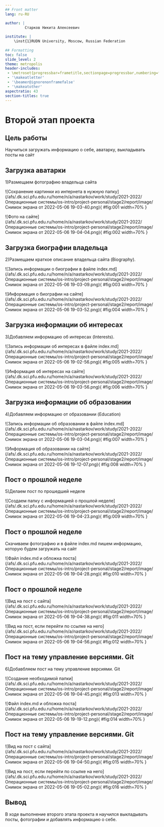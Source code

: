 ```yaml
---
## Front matter
lang: ru-RU

author: |
         Старков Никита Алексеевич
	
institute: |
	\inst{1}RUDN University, Moscow, Russian Federation
	
## Formatting
toc: false
slide_level: 2
theme: metropolis
header-includes: 
 - \metroset{progressbar=frametitle,sectionpage=progressbar,numbering=fraction}
 - '\makeatletter'
 - '\beamer@ignorenonframefalse'
 - '\makeatother'
aspectratio: 43
section-titles: true
---
```


# Второй этап проекта

## Цель работы

Научиться загружать информацию о себе, аватарку, выкладывать посты на сайт

## Загрузка аватарки

1)Размещаем фотографию владельца сайта

![Сохранение картинки из интернета в нужную папку](/afs/.dk.sci.pfu.edu.ru/home/n/a/nastarkov/work/study/2021-2022/Операционные системы/os-intro/project-personal/stage2/report/image/Снимок экрана от 2022-05-06 19-03-40.png){ #fig:001 width=70% }

![Фото на сайте](/afs/.dk.sci.pfu.edu.ru/home/n/a/nastarkov/work/study/2021-2022/Операционные системы/os-intro/project-personal/stage2/report/image/Снимок экрана от 2022-05-06 19-04-04.png){ #fig:002 width=70% }

## Загрузка биографии владельца

2)Размещаем краткое описание владельца сайта (Biography).

![Запись информации о биографии в файле index.md](/afs/.dk.sci.pfu.edu.ru/home/n/a/nastarkov/work/study/2021-2022/Операционные системы/os-intro/project-personal/stage2/report/image/Снимок экрана от 2022-05-06 19-03-09.png){ #fig:003 width=70% }

![Информация о биографии на сайте](/afs/.dk.sci.pfu.edu.ru/home/n/a/nastarkov/work/study/2021-2022/Операционные системы/os-intro/project-personal/stage2/report/image/Снимок экрана от 2022-05-06 19-03-52.png){ #fig:004 width=70% }

## Загрузка информации об интересах

3)Добавляем информацию об интересах (Interests).

![Запись информации об интересах в файле index.md](/afs/.dk.sci.pfu.edu.ru/home/n/a/nastarkov/work/study/2021-2022/Операционные системы/os-intro/project-personal/stage2/report/image/Снимок экрана от 2022-05-06 19-02-56.png){ #fig:005 width=70% }

![Информация об интересах на сайте](/afs/.dk.sci.pfu.edu.ru/home/n/a/nastarkov/work/study/2021-2022/Операционные системы/os-intro/project-personal/stage2/report/image/Снимок экрана от 2022-05-06 19-03-56.png){ #fig:006 width=70% }

## Загрузка информации об образовании

4)Добавляем информацию от образовании (Education)
 
![Запись информации об образовании в файле index.md](/afs/.dk.sci.pfu.edu.ru/home/n/a/nastarkov/work/study/2021-2022/Операционные системы/os-intro/project-personal/stage2/report/image/Снимок экрана от 2022-05-06 19-03-04.png){ #fig:007 width=70% }

![Информация об образовании на сайте](/afs/.dk.sci.pfu.edu.ru/home/n/a/nastarkov/work/study/2021-2022/Операционные системы/os-intro/project-personal/stage2/report/image/Снимок экрана от 2022-05-06 19-12-07.png){ #fig:008 width=70% }

## Пост о прошлой неделе

5)Делаем пост по прошедшей неделе

![Создаем папку с информацией о прошлой неделе](/afs/.dk.sci.pfu.edu.ru/home/n/a/nastarkov/work/study/2021-2022/Операционные системы/os-intro/project-personal/stage2/report/image/Снимок экрана от 2022-05-06 19-04-23.png){ #fig:009 width=70% }

## Пост о прошлой неделе

Скачиваем фотографию и в файле index.md пишем информацию, которую будем загружать на сайт

![Файл index.md и обложка поста](/afs/.dk.sci.pfu.edu.ru/home/n/a/nastarkov/work/study/2021-2022/Операционные системы/os-intro/project-personal/stage2/report/image/Снимок экрана от 2022-05-06 19-04-28.png){ #fig:010 width=70% }

## Пост о прошлой неделе

![Вид на пост с сайта](/afs/.dk.sci.pfu.edu.ru/home/n/a/nastarkov/work/study/2021-2022/Операционные системы/os-intro/project-personal/stage2/report/image/Снимок экрана от 2022-05-06 19-04-38.png){ #fig:011 width=70% }

![Вид на пост, если перейти по ссылке на него](/afs/.dk.sci.pfu.edu.ru/home/n/a/nastarkov/work/study/2021-2022/Операционные системы/os-intro/project-personal/stage2/report/image/Снимок экрана от 2022-05-06 19-04-56.png){ #fig:012 width=70% }

## Пост на тему управление версиями. Git

6)Добавбляем пост на тему управление версиями. Git

![Создание необходимой папки](/afs/.dk.sci.pfu.edu.ru/home/n/a/nastarkov/work/study/2021-2022/Операционные системы/os-intro/project-personal/stage2/report/image/Снимок экрана от 2022-05-06 19-04-45.png){ #fig:013 width=70% }

![Файл index.md и обложка поста](/afs/.dk.sci.pfu.edu.ru/home/n/a/nastarkov/work/study/2021-2022/Операционные системы/os-intro/project-personal/stage2/report/image/Снимок экрана от 2022-05-06 19-19-12.png){ #fig:014 width=70% }

## Пост на тему управление версиями. Git

![Вид на пост с сайта](/afs/.dk.sci.pfu.edu.ru/home/n/a/nastarkov/work/study/2021-2022/Операционные системы/os-intro/project-personal/stage2/report/image/Снимок экрана от 2022-05-06 19-04-50.png){ #fig:015 width=70% }

![Вид на пост, если перейти по ссылке на него](/afs/.dk.sci.pfu.edu.ru/home/n/a/nastarkov/work/study/2021-2022/Операционные системы/os-intro/project-personal/stage2/report/image/Снимок экрана от 2022-05-06 19-05-02.png){ #fig:016 width=70% }

## Вывод

В ходе выполнение второго этапа проекта я научился выкладывать посты, фотографии и добавлять информацию о себе.

